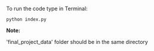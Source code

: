 To run the code type in Terminal:
    
    python index.py
    
    
**Note:**

'final_project_data' folder should be in the same directory
